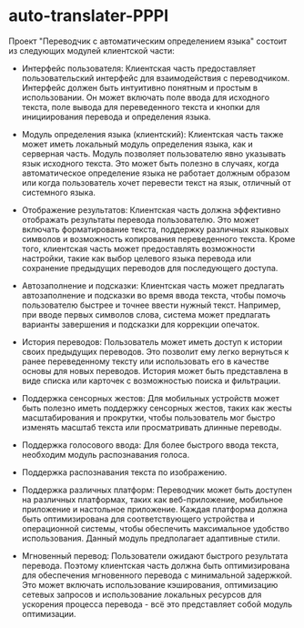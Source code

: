 # auto-translater-PPPI

Проект "Переводчик с автоматическим определением языка" состоит из следующих модулей клиентской части:

- Интерфейс пользователя: Клиентская часть предоставляет пользовательский интерфейс для взаимодействия с переводчиком. Интерфейс должен быть интуитивно понятным и простым в использовании. Он может включать поле ввода для исходного текста, поле вывода для переведенного текста и кнопки для инициирования перевода и определения языка.

- Модуль определения языка (клиентский): Клиентская часть также может иметь локальный модуль определения языка, как и серверная часть. Модуль позволяет пользователю явно указывать язык исходного текста. Это может быть полезно в случаях, когда автоматическое определение языка не работает должным образом или когда пользователь хочет перевести текст на язык, отличный от системного языка.

- Отображение результатов: Клиентская часть должна эффективно отображать результаты перевода пользователю. Это может включать форматирование текста, поддержку различных языковых символов и возможность копирования переведенного текста. Кроме того, клиентская часть может предоставлять возможности настройки, такие как выбор целевого языка перевода или сохранение предыдущих переводов для последующего доступа.

- Автозаполнение и подсказки: Клиентская часть может предлагать автозаполнение и подсказки во время ввода текста, чтобы помочь пользователю быстрее и точнее ввести нужный текст. Например, при вводе первых символов слова, система может предлагать варианты завершения и подсказки для коррекции опечаток.

- История переводов: Пользователь может иметь доступ к истории своих предыдущих переводов. Это позволит ему легко вернуться к ранее переведенному тексту или использовать его в качестве основы для новых переводов. История может быть представлена в виде списка или карточек с возможностью поиска и фильтрации.

- Поддержка сенсорных жестов: Для мобильных устройств может быть полезно иметь поддержку сенсорных жестов, таких как жесты масштабирования и прокрутки, чтобы пользователь мог быстро изменять масштаб текста или просматривать длинные переводы.

- Поддержка голосового ввода: Для более быстрого ввода текста, необходим модуль распознавания голоса.

- Поддержка распознавания текста по изображению.

- Поддержка различных платформ: Переводчик может быть доступен на различных платформах, таких как веб-приложение, мобильное приложение и настольное приложение. Каждая платформа должна быть оптимизирована для соответствующего устройства и операционной системы, чтобы обеспечить максимальное удобство использования. Данный модуль предполагает адаптивные стили.

- Мгновенный перевод: Пользователи ожидают быстрого результата перевода. Поэтому клиентская часть должна быть оптимизирована для обеспечения мгновенного перевода с минимальной задержкой. Это может включать использование кэширования, оптимизацию сетевых запросов и использование локальных ресурсов для ускорения процесса перевода - всё это представляет собой модуль оптимизации.
